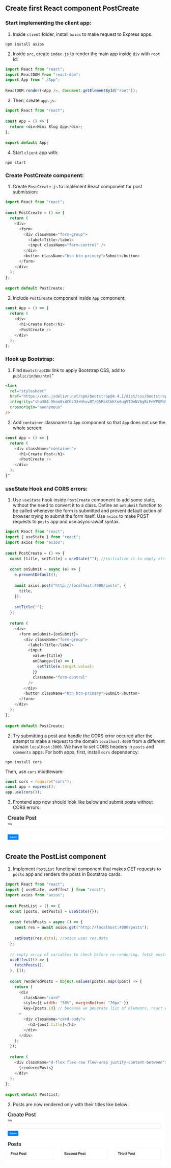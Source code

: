 ## Create first React component PostCreate

### Start implementing the client app:

1. Inside `client` folder, install `axios` to make request to Express apps.

```shell
npm install axios
```

2. Inside `src`, create `index.js` to render the main app inside `div` with `root` id:

```js
import React from "react";
import ReactDOM from "react-dom";
import App from "./App";

ReactDOM.render(<App />, document.getElementById("root"));
```

3. Then, create `app.js`:

```js
import React from "react";

const App = () => {
  return <div>Mini Blog App</div>;
};

export default App;
```

4. Start `client` app with:

```shell
npm start
```

### Create PostCreate component:

1. Create `PostCreate.js` to implement React component for post submission:

```js
import React from "react";

const PostCreate = () => {
  return (
    <div>
      <form>
        <div className="form-group">
          <label>Title</label>
          <input className="form-control" />
        </div>
        <button className="btn btn-primary">Submit</button>
      </form>
    </div>
  );
};

export default PostCreate;
```

2. Include `PostCreate` component inside `App` component:

```js
const App = () => {
  return (
    <div>
      <h1>Create Post</h1>
      <PostCreate />
    </div>
  );
};
```

### Hook up Bootstrap:

1. Find `BootstrapCDN` link to apply Bootstrap CSS, add to `public/index/html`"

```html
<link
  rel="stylesheet"
  href="https://cdn.jsdelivr.net/npm/bootstrap@4.4.1/dist/css/bootstrap.min.css"
  integrity="sha384-Vkoo8x4CGsO3+Hhxv8T/Q5PaXtkKtu6ug5TOeNV6gBiFeWPGFN9MuhOf23Q9Ifjh"
  crossorigin="anonymous"
/>
```

2. Add `container` classname to `App` component so that `App` does not use the whole screen:

```js
const App = () => {
  return (
    <div className="container">
      <h1>Create Post</h1>
      <PostCreate />
    </div>
  );
}"
```

### useState Hook and CORS errors:

1. Use `useState` hook inside `PostCreate` component to add some state, without the need to convert it to a class. Define an `onSubmit` function to be called whenever the form is submitted and prevent default action of browser trying to submit the form itself. Use `axios` to make POST requests to `posts` app and use async-await syntax.

```js
import React from "react";
import { useState } from "react";
import axios from "axios";

const PostCreate = () => {
  const [title, setTitle] = useState(""); //initialize it to empty string

  const onSubmit = async (e) => {
    e.preventDefault();

    await axios.post("http://localhost:4000/posts", {
      title,
    });

    setTitle("");
  };

  return (
    <div>
      <form onSubmit={onSubmit}>
        <div className="form-group">
          <label>Title</label>
          <input
            value={title}
            onChange={(e) => {
              setTitle(e.target.value);
            }}
            className="form-control"
          />
        </div>
        <button className="btn btn-primary">Submit</button>
      </form>
    </div>
  );
};

export default PostCreate;
```

2. Try submitting a post and handle the CORS error occured after the attempt to make a request to the domain `localhost:4000` from a different domain `localhost:3000`. We have to set CORS headers in `posts` and `comments` apps. For both apps, first, install `cors` dependency:

```shell
npm install cors
```

Then, use `cors` middleware:

```js
const cors = require("cors");
const app = express();
app.use(cors());
```

3. Frontend app now should look like below and submit posts without CORS errors:

![this](../screenshots/01_PostCreate.png)

## Create the PostList component

1. Implement `PostList` functional component that makes GET requests to `posts` app and renders the posts in Bootstrap cards.

```js
import React from "react";
import { useState, useEffect } from "react";
import axios from "axios";

const PostList = () => {
  const [posts, setPosts] = useState({});

  const fetchPosts = async () => {
    const res = await axios.get("http://localhost:4000/posts");

    setPosts(res.data); //axios uses res.data
  };

  // empty array of variables to check before re-rendering, fetch posts only once
  useEffect(() => {
    fetchPosts();
  }, []);

  const renderedPosts = Object.values(posts).map((post) => {
    return (
      <div
        className="card"
        style={{ width: "30%", marginBottom: "20px" }}
        key={posts.id} // because we generate list of elements, react expects key property on each element
      >
        <div className="card-body">
          <h3>{post.title}</h3>
        </div>
      </div>
    );
  });

  return (
    <div className="d-flex flex-row flew-wrap justify-content-between">
      {renderedPosts}
    </div>
  );
};

export default PostList;
```

2. Posts are now rendered only with their titles like below:

![this](../screenshots/02_PostList.png)
